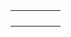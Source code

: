<!--
author: vaster
date: 2015-12-24 23:29:47
title: 
tags: 
category: 
status: publish
summary: 
-->

<div></div>
<table style="height: 158px;" width="578">
<tbody>
<tr>
<td>
<div></div></td>
<td>
<div></div></td>
<td>
<div></div></td>
<td>
<div></div></td>
<td>
<div></div></td>
</tr>
<tr>
<td>
<div></div></td>
<td>
<div></div></td>
<td>
<div></div></td>
<td>
<div></div></td>
<td>
<div></div></td>
</tr>
<tr>
<td>
<div></div></td>
<td>
<div></div></td>
<td>
<div></div></td>
<td>
<div></div></td>
<td>
<div></div></td>
</tr>
<tr>
<td>
<div></div></td>
<td>
<div></div></td>
<td>
<div></div></td>
<td>
<div></div></td>
<td>
<div></div></td>
</tr>
</tbody>
</table>